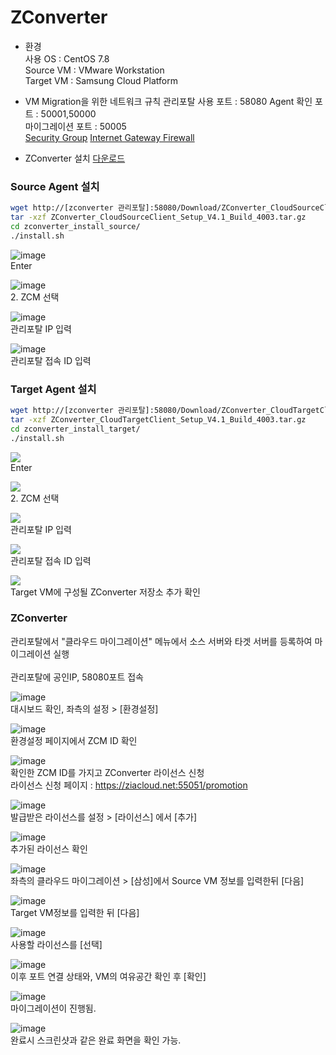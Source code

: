 <h1>ZConverter</h1>

- 환경 </br>
사용 OS : CentOS 7.8 </br>
Source VM : VMware Workstation </br>
Target VM : Samsung Cloud Platform </br>

- VM Migration을 위한 네트워크 규칙
  관리포탈 사용 포트 : 58080
  Agent 확인 포트 : 50001,50000</br>
  마이그레이션 포트 : 50005</br>
  [Security Group](https://github.com/scp-cloudacademy/ce-advanced/raw/main/03/sg_cea_03_vm_migration.xlsx)
  [Internet Gateway Firewall](https://github.com/scp-cloudacademy/ce-advanced/raw/main/03/fw_cea_03_vm_migration.xlsx)
  
- ZConverter 설치
[다운로드](https://objectstorage.ap-seoul-1.oraclecloud.com/p/1n9M3ZGv_raosujWb2EExwKV3FfsFQyn02gsLvr2R5ttpnESDGFBXYXqYrqXFYAc/n/idffti7li8cs/b/ZConverter_Bucket/o/ZConverter_CloudManager_Setup_v4.1_2023_0619_private.exe)

<h3>Source Agent 설치</h3>

```bash
wget http://[zconverter 관리포탈]:58080/Download/ZConverter_CloudSourceClient_Setup_V4.1_Build_4003.tar.gz
tar -xzf ZConverter_CloudSourceClient_Setup_V4.1_Build_4003.tar.gz
cd zconverter_install_source/
./install.sh
```
![image](https://github.com/scp-cloudacademy/ce-advanced/assets/147478897/de093b96-737b-43ff-aae8-7aac1e811fad)<br>
Enter

![image](https://github.com/scp-cloudacademy/ce-advanced/assets/147478897/a4c44cde-37f1-48ac-bf31-a7a384664754)<br>
2. ZCM 선택

![image](https://github.com/scp-cloudacademy/ce-advanced/assets/147478897/6b3d140d-4c57-41fc-b1ed-c9ccb62ae9af)<br>
관리포탈 IP 입력

![image](https://github.com/scp-cloudacademy/ce-advanced/assets/147478897/ae5e605d-73a5-4d6f-a480-648eecace0fe)<br>
관리포탈 접속 ID 입력

<h3>Target Agent 설치</h3>

```bash
wget http://[zconverter 관리포탈]:58080/Download/ZConverter_CloudTargetClient_Setup_V4.1_Build_4003.tar.gz
tar -xzf ZConverter_CloudTargetClient_Setup_V4.1_Build_4003.tar.gz
cd zconverter_install_target/
./install.sh
```

<img src=https://github.com/scp-cloudacademy/ce-advanced/assets/147478897/38d31953-4504-41db-a93b-1af50b23fd29><br>
Enter<br>

<img src=https://github.com/scp-cloudacademy/ce-advanced/assets/147478897/e6dc9346-1ce5-4fb1-bd9b-267bb9ee298b><br>
2. ZCM 선택<br>

<img src=https://github.com/scp-cloudacademy/ce-advanced/assets/147478897/3107e7ab-4247-4187-ad8a-f4962e76b0a8><br>
관리포탈 IP 입력<br>

<img src=https://github.com/scp-cloudacademy/ce-advanced/assets/147478897/9eb4085f-82c2-4dec-aeb6-ed4f9e39daf4><br>
관리포탈 접속 ID 입력<br>

<img src=https://github.com/scp-cloudacademy/ce-advanced/assets/147478897/f24e959e-4365-4b44-96a5-89dcfee12c3b><br>
Target VM에 구성될 ZConverter 저장소 추가 확인<br>

<h3>ZConverter</h3>
관리포탈에서 "클라우드 마이그레이션" 메뉴에서 소스 서버와 타겟 서버를 등록하여 마이그레이션 실행
<br>
<br>
관리포탈에 공인IP, 58080포트 접속

![image](https://github.com/scp-cloudacademy/ce-advanced/assets/147478897/a1f16857-a4c2-404d-9ca0-291bfa9f1497)<br>
대시보드 확인, 좌측의 설정 > [환경설정]

![image](https://github.com/scp-cloudacademy/ce-advanced/assets/147478897/b0412a68-e469-4e97-a363-fee55e47ef43)<br>
환경설정 페이지에서 ZCM ID 확인

![image](https://github.com/scp-cloudacademy/ce-advanced/assets/147478897/f4ee78c1-e375-4427-b96b-cdcf954c0f2c)<br>
확인한 ZCM ID를 가지고 ZConverter 라이선스 신청<br>
라이선스 신청 페이지 : https://ziacloud.net:55051/promotion

![image](https://github.com/scp-cloudacademy/ce-advanced/assets/147478897/76a69a69-28bc-4116-a569-c3dbc04982df)<br>
발급받은 라이선스를 설정 > [라이선스] 에서 [추가]

![image](https://github.com/scp-cloudacademy/ce-advanced/assets/147478897/a22c74ad-801d-4c94-af7e-391ec7977360)<br>
추가된 라이선스 확인

![image](https://github.com/scp-cloudacademy/ce-advanced/assets/147478897/0a28030b-67ba-44bb-81d9-70c46ad3b082)<br>
좌측의 클라우드 마이그레이션 > [삼성]에서 Source VM 정보를 입력한뒤 [다음]

![image](https://github.com/scp-cloudacademy/ce-advanced/assets/147478897/c386bd71-7ca6-4ffa-b511-1cb979c28c66)<br>
Target VM정보를 입력한 뒤 [다음]

![image](https://github.com/scp-cloudacademy/ce-advanced/assets/147478897/617536f3-1002-48f2-b3bf-8e6375eb76a1)<br>
사용할 라이선스를 [선택]

![image](https://github.com/scp-cloudacademy/ce-advanced/assets/147478897/44f41661-083e-430e-99ae-b6b514e1d98e)<br>
이후 포트 연결 상태와, VM의 여유공간 확인 후 [확인]

![image](https://github.com/scp-cloudacademy/ce-advanced/assets/147478897/5b77eea6-ff80-419d-a363-6959a1edd584)<br>
마이그레이션이 진행됨.

![image](https://github.com/scp-cloudacademy/ce-advanced/assets/147478897/22dcbf1c-3390-4f87-a21c-3e29b4d14134)<br>
완료시 스크린샷과 같은 완료 화면을 확인 가능.
